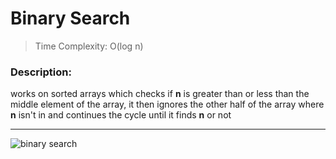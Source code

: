 # Binary Search

> Time Complexity: O(log n)

### Description:
works on sorted arrays which checks if **n** is greater than or less than the middle element of the array, it then ignores the other half of the array where **n** isn't in and continues the cycle until it finds **n** or not

---

![binary search](https://user-images.githubusercontent.com/111989096/190918131-873030aa-a2a5-4f4c-b830-b54e3af555bd.png)
